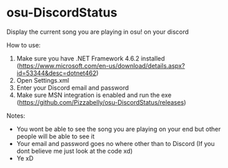 # osu-DiscordStatus                                                                                                                 
Display the current song you are playing in osu! on your discord                                                                    
                                                                                                                                    
How to use:                                                                                                                         
1. Make sure you have .NET Framework 4.6.2 installed (https://www.microsoft.com/en-us/download/details.aspx?id=53344&desc=dotnet462)
2. Open Settings.xml                                                                                                                
3. Enter your Discord email and password                                                                                            
4. Make sure MSN integration is enabled and run the exe (https://github.com/Pizzabelly/osu-DiscordStatus/releases)                                                                             
                                                                                                                                    
Notes:                                                                                                                              
- You wont be able to see the song you are playing on your end but other people will be able to see it                              
- Your email and password goes no where other than to Discord (If you dont believe me just look at the code xd)                     
- Ye xD                                                                                                                             
